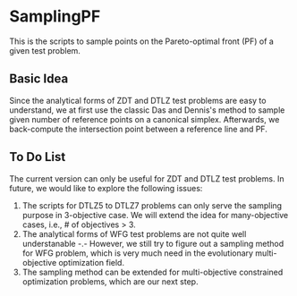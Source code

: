 # SamplingPF
This is the scripts to sample points on the Pareto-optimal front (PF) of a given test problem.

## Basic Idea
Since the analytical forms of ZDT and DTLZ test problems are easy to understand, we at first use the classic Das and Dennis's method to sample given number of reference points on a canonical simplex. Afterwards, we back-compute the intersection point between a reference line and PF.

## To Do List
The current version can only be useful for ZDT and DTLZ test problems. In future, we would like to explore the following issues:

1. The scripts for DTLZ5 to DTLZ7 problems can only serve the sampling purpose in 3-objective case. We will extend the idea for many-objective cases, i.e., \# of objectives > 3.
2. The analytical forms of WFG test problems are not quite well understanable -.- However, we still try to figure out a sampling method for WFG problem, which is very much need in the evolutionary multi-objective optimization field.
3. The sampling method can be extended for multi-objective constrained optimization problems, which are our next step.
